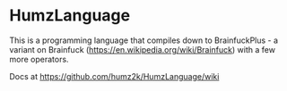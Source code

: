 # HumzLanguage

This is a programming language that compiles down to BrainfuckPlus - a variant on Brainfuck (https://en.wikipedia.org/wiki/Brainfuck) with a few more operators.

Docs at https://github.com/humz2k/HumzLanguage/wiki
